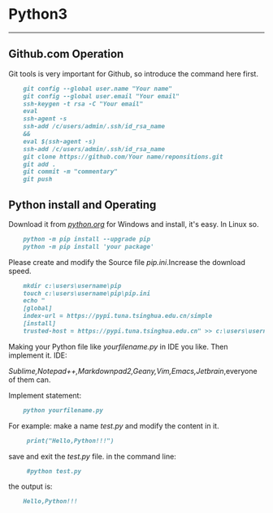 
# Python3
-----

## Github.com Operation

Git tools is very important for Github, so introduce the command here first.
```markdown
    git config --global user.name "Your name"	
    git config --global user.email "Your email"
    ssh-keygen -t rsa -C "Your email"	
    eval
    ssh-agent -s
    ssh-add /c/users/admin/.ssh/id_rsa_name
    &&
    eval $(ssh-agent -s)
    ssh-add /c/users/admin/.ssh/id_rsa_name
    git clone https://github.com/Your name/reponsitions.git
    git add .
    git commit -m "commentary"
    git push
```
## Python install and Operating
Download it from *[python.org](https://www.python.org/downloads/)* for Windows and install, it's easy. In Linux so.
```markdown
    python -m pip install --upgrade pip
    python -m pip install 'your package'
```
Please create and modify the Source file *pip.ini*.Increase the download speed.
```markdown
    mkdir c:\users\username\pip
    touch c:\users\username\pip\pip.ini
    echo "
    [global]
    index-url = https://pypi.tuna.tsinghua.edu.cn/simple
    [install]
    trusted-host = https://pypi.tuna.tsinghua.edu.cn" >> c:\users\username\pip\pip.ini
```
Making your Python file like *yourfilename.py* in IDE you like. Then implement it.
IDE:

*Sublime,Notepad++,Markdownpad2,Geany,Vim,Emacs,Jetbrain*,everyone of them can.

Implement statement:
```markdown
    python yourfilename.py
```
For example: make a name *test.py* and modify the content in it.
```markdown 
     print("Hello,Python!!!")
```     
save and exit the *test.py* file.
in the command line:
```markdown
     #python test.py
```
 the output is:
```markdown  
    Hello,Python!!!
```      




